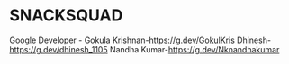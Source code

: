 # SNACKSQUAD
Google Developer -
Gokula Krishnan-https://g.dev/GokulKris
Dhinesh-https://g.dev/dhinesh_1105
Nandha Kumar-https://g.dev/Nknandhakumar
